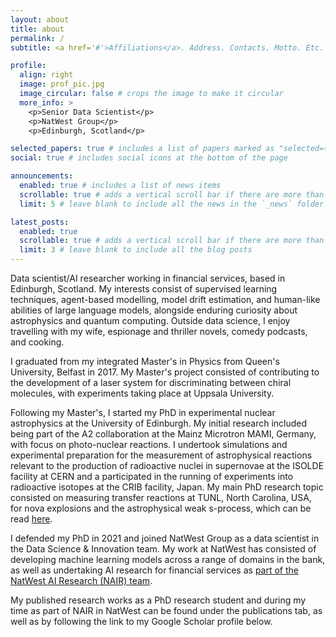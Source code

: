 ```yaml
---
layout: about
title: about
permalink: /
subtitle: <a href='#'>Affiliations</a>. Address. Contacts. Motto. Etc.

profile:
  align: right
  image: prof_pic.jpg
  image_circular: false # crops the image to make it circular
  more_info: >
    <p>Senior Data Scientist</p>
    <p>NatWest Group</p>
    <p>Edinburgh, Scotland</p>

selected_papers: true # includes a list of papers marked as "selected={true}"
social: true # includes social icons at the bottom of the page

announcements:
  enabled: true # includes a list of news items
  scrollable: true # adds a vertical scroll bar if there are more than 3 news items
  limit: 5 # leave blank to include all the news in the `_news` folder

latest_posts:
  enabled: true
  scrollable: true # adds a vertical scroll bar if there are more than 3 new posts items
  limit: 3 # leave blank to include all the blog posts
---
```


Data scientist/AI researcher working in financial services, based in Edinburgh, Scotland.
My interests consist of supervised learning techniques, agent-based modelling, model drift estimation, and human-like abilities of large language models, alongside enduring curiosity about astrophysics and quantum computing.
Outside data science, I enjoy travelling with my wife, espionage and thriller novels, comedy podcasts, and cooking.

I graduated from my integrated Master's in Physics from Queen's University, Belfast in 2017.
My Master's project consisted of contributing to the development of a laser system for discriminating between chiral molecules, with experiments taking place at Uppsala University.

Following my Master's, I started my PhD in experimental nuclear astrophysics at the University of Edinburgh.
My initial research included being part of the A2 collaboration at the Mainz Microtron MAMI, Germany, with focus on photo-nuclear reactions.
I undertook simulations and experimental preparation for the measurement of astrophysical reactions relevant to the production of radioactive nuclei in supernovae at the ISOLDE facility at CERN and a participated in the running of experiments into radioactive isotopes at the CRIB facility, Japan.
My main PhD research topic consisted on measuring transfer reactions at TUNL, North Carolina, USA, for nova explosions and
the astrophysical weak s-process, which can be read [here](https://era.ed.ac.uk/handle/1842/38582).

I defended my PhD in 2021 and joined NatWest Group as a data scientist in the Data Science &amp; Innovation team.
My work at NatWest has consisted of developing machine learning models across a range of domains in the bank, as well as undertaking AI research for financial services as [part of the NatWest AI Research (NAIR) team](https://www.natwestgroup.com/news-and-insights/latest-stories/ai-and-data/2024/aug/ai-research.html).

My published research works as a PhD research student and during my time as part of NAIR in NatWest can be found under the publications tab, as well as by following the link to my Google Scholar profile below.
